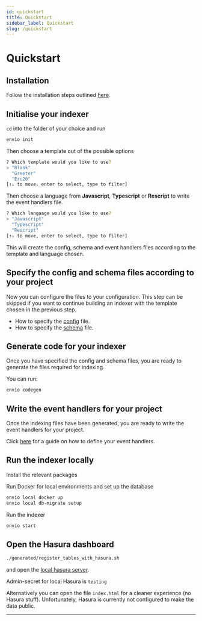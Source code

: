 ```yaml
---
id: quickstart
title: Quickstart
sidebar_label: Quickstart
slug: /quickstart
---
```


# Quickstart

## Installation

Follow the installation steps outlined [<ins>here</ins>](./installation).

## Initialise your indexer

`cd` into the folder of your choice and run

```bash
envio init
```

Then choose a template out of the possible options

```bash
? Which template would you like to use?
> "Blank"
  "Greeter"
  "Erc20"
[↑↓ to move, enter to select, type to filter]
```

Then choose a language from **Javascript**, **Typescript** or **Rescript** to write the event handlers file.

```bash
? Which language would you like to use?
> "Javascript"
  "Typescript"
  "Rescript"
[↑↓ to move, enter to select, type to filter]
```

This will create the config, schema and event handlers files according to the template and language chosen.

## Specify the config and schema files according to your project

Now you can configure the files to your configuration.
This step can be skipped if you want to continue building an indexer with the template chosen in the previous step.

- How to specify the [<ins>config</ins>](./configuration-file) file.
- How to specify the [<ins>schema</ins>](./schema) file.

## Generate code for your indexer

Once you have specified the config and schema files, you are ready to generate the files required for indexing.

You can run:

```bash
envio codegen
```

## Write the event handlers for your project

Once the indexing files have been generated, you are ready to write the event handlers for your project.

Click [<ins>here</ins>](./event-handlers) for a guide on how to define your event handlers.

## Run the indexer locally

Install the relevant packages


Run Docker for local environments and set up the database
```bash
envio local docker up
envio local db-migrate setup

```

Run the indexer

```bash
envio start
```

## Open the Hasura dashboard

<!-- ```bash
pnpm open-dashboard
``` -->

<!-- todo, swap the bellow command with above -->

```bash
./generated/register_tables_with_hasura.sh
```

and open the [<ins>local hasura server</ins>](http://localhost:8080/console).

Admin-secret for local Hasura is `testing`

Alternatively you can open the file `index.html` for a cleaner experience (no Hasura stuff). Unfortunately, Hasura is currently not configured to make the data public.

---
